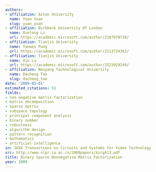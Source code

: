 ```yaml
---
authors:
- affiliation: Aston University
  name: Yuan Yuan
  slug: yuan_yuan
- affiliation: Birkbeck University Of London
  name: Xuelong Li
  url: https://academic.microsoft.com/author/2107070739/
- affiliation: Tianjin University
  name: Yanwei Pang
  url: https://academic.microsoft.com/author/2113724362/
- affiliation: Tianjin University
  name: Xin Lu
  url: https://academic.microsoft.com/author/2523929249/
- affiliation: Nanyang Technological University
  name: Dacheng Tao
  slug: dacheng_tao
date: '2009-05-01'
estimated_citations: 52
fields:
- non negative matrix factorization
- matrix decomposition
- sparse matrix
- subspace topology
- principal component analysis
- binary number
- robustness
- algorithm design
- pattern recognition
- mathematics
- artificial intelligence
in: IEEE Transactions on Circuits and Systems for Video Technology
src: http://www.nlpr.ia.ac.cn/2009papers/kz/gk13.pdf
title: Binary Sparse Nonnegative Matrix Factorization
year: 2009
---
```

